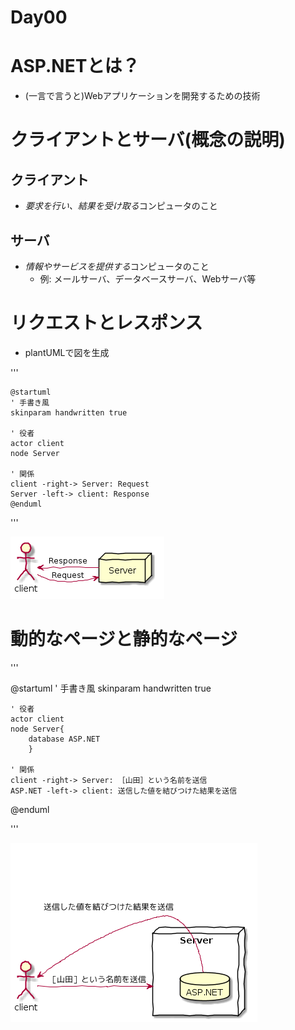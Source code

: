 Day00
===

# ASP.NETとは？

- (一言で言うと)Webアプリケーションを開発するための技術

# クライアントとサーバ(概念の説明)

## クライアント
- *要求を行い、結果を受け取る*コンピュータのこと

## サーバ
- *情報やサービスを提供する*コンピュータのこと
  - 例: メールサーバ、データベースサーバ、Webサーバ等

# リクエストとレスポンス

- plantUMLで図を生成


'''

	@startuml
	' 手書き風
	skinparam handwritten true
	
	' 役者
	actor client
	node Server
	
	' 関係
	client -right-> Server: Request
	Server -left-> client: Response
	@enduml

'''


![リクエストとレスポンスのイメージ図](./img/Day00/001.png)

# 動的なページと静的なページ


'''

@startuml
' 手書き風
	skinparam handwritten true
	
	' 役者
	actor client
	node Server{
		database ASP.NET
		}
	
	' 関係
	client -right-> Server: ［山田］という名前を送信
	ASP.NET -left-> client: 送信した値を結びつけた結果を送信
@enduml

'''


![リクエストとレスポンスのイメージ図](./img/Day00/002.png)

